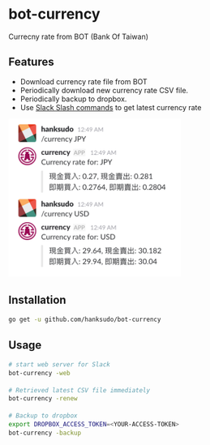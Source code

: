 # bot-currency

Currecny rate from BOT (Bank Of Taiwan)

## Features

- Download currency rate file from BOT
- Periodically download new currency rate CSV file.
- Periodically backup to dropbox.
- Use [Slack Slash commands](https://api.slack.com/interactivity/slash-commands) to get latest currency rate

<img src="./screenshots/slash_command.png" width="340">

## Installation

```bash
go get -u github.com/hanksudo/bot-currency
```

## Usage

```bash
# start web server for Slack
bot-currency -web

# Retrieved latest CSV file immediately
bot-currency -renew

# Backup to dropbox
export DROPBOX_ACCESS_TOKEN=<YOUR-ACCESS-TOKEN>
bot-currency -backup
```
